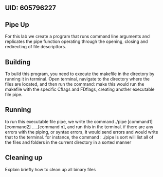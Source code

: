 ## UID: 605796227

## Pipe Up
For this lab we create a program that runs command line arguments and replicates the pipe function operating through the opening, closing and redirecting of file descripttors.

## Building

To build this program, you need to execute the makefile in the directory by running it in terminal. 
Open terminal, navigate to the directory where the files are located, and then run the command: make
this would run the makefile with the specific Cflags and FDflags, creating another executable file pipe.

## Running
to run this executable file pipe, we write the command ./pipe [command1] [command2] .....[command n], and run this in the terminal. if there are any errors with the piping, or syntax errors, it would send errors and would write that to the terminal.
for instance, the command : 
./pipe ls sort 
will list all of the files and folders in the current directory in a sorted manner
## Cleaning up

Explain briefly how to clean up all binary files
